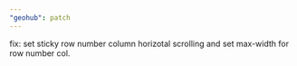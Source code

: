 ```yaml
---
"geohub": patch
---
```


fix: set sticky row number column horizotal scrolling and set max-width for row number col.
